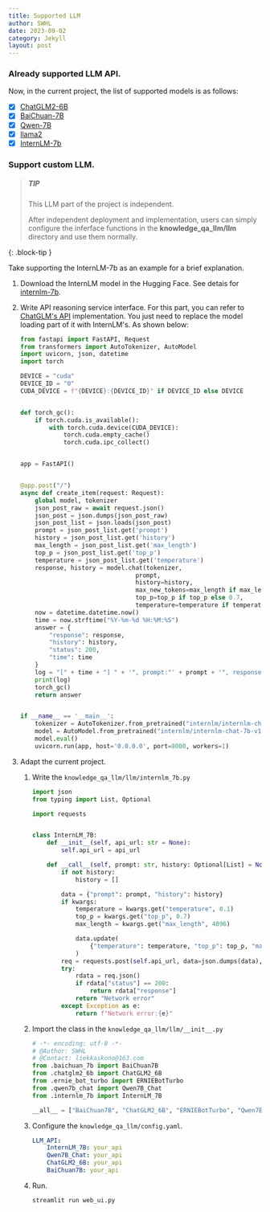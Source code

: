 ```yaml
---
title: Supported LLM
author: SWHL
date: 2023-09-02
category: Jekyll
layout: post
---
```



### Already supported LLM API.
Now, in the current project, the list of supported models is as follows:
- [x] [ChatGLM2-6B](https://huggingface.co/THUDM/chatglm2-6b)
- [x] [BaiChuan-7B](https://huggingface.co/baichuan-inc/Baichuan-7B)
- [x] [Qwen-7B](https://huggingface.co/Qwen/Qwen-7B)
- [x] [llama2](https://github.com/facebookresearch/llama)
- [x] [InternLM-7b](https://huggingface.co/internlm/internlm-7b)

### Support custom LLM.
> ##### TIP
>
> This LLM part of the project is independent.
>
> After independent deployment and implementation, users can simply configure the inferface
> functions in the **knowledge_qa_llm/llm** directory and use them normally.
>
{: .block-tip }

Take supporting the InternLM-7b as an example for a brief explanation.
1. Download the InternLM model in the Hugging Face. See detais for [internlm-7b](https://huggingface.co/internlm/internlm-7b).
2. Write API reasoning service interface. For this part, you can refer to [ChatGLM's API](https://github.com/THUDM/ChatGLM-6B/blob/main/api.py) implementation. You just need to replace the model loading part of it with InternLM's. As shown below:

    ```python
    from fastapi import FastAPI, Request
    from transformers import AutoTokenizer, AutoModel
    import uvicorn, json, datetime
    import torch

    DEVICE = "cuda"
    DEVICE_ID = "0"
    CUDA_DEVICE = f"{DEVICE}:{DEVICE_ID}" if DEVICE_ID else DEVICE


    def torch_gc():
        if torch.cuda.is_available():
            with torch.cuda.device(CUDA_DEVICE):
                torch.cuda.empty_cache()
                torch.cuda.ipc_collect()


    app = FastAPI()


    @app.post("/")
    async def create_item(request: Request):
        global model, tokenizer
        json_post_raw = await request.json()
        json_post = json.dumps(json_post_raw)
        json_post_list = json.loads(json_post)
        prompt = json_post_list.get('prompt')
        history = json_post_list.get('history')
        max_length = json_post_list.get('max_length')
        top_p = json_post_list.get('top_p')
        temperature = json_post_list.get('temperature')
        response, history = model.chat(tokenizer,
                                    prompt,
                                    history=history,
                                    max_new_tokens=max_length if max_length else 2048,
                                    top_p=top_p if top_p else 0.7,
                                    temperature=temperature if temperature else 0.95)
        now = datetime.datetime.now()
        time = now.strftime("%Y-%m-%d %H:%M:%S")
        answer = {
            "response": response,
            "history": history,
            "status": 200,
            "time": time
        }
        log = "[" + time + "] " + '", prompt:"' + prompt + '", response:"' + repr(response) + '"'
        print(log)
        torch_gc()
        return answer


    if __name__ == '__main__':
        tokenizer = AutoTokenizer.from_pretrained("internlm/internlm-chat-7b-v1_1", trust_remote_code=True)
        model = AutoModel.from_pretrained("internlm/internlm-chat-7b-v1_1", trust_remote_code=True).half().cuda()
        model.eval()
        uvicorn.run(app, host='0.0.0.0', port=8000, workers=1)
    ```
3. Adapt the current project.
    1. Write the `knowledge_qa_llm/llm/internlm_7b.py`

        ```python
        import json
        from typing import List, Optional

        import requests


        class InternLM_7B:
            def __init__(self, api_url: str = None):
                self.api_url = api_url

            def __call__(self, prompt: str, history: Optional[List] = None, **kwargs):
                if not history:
                    history = []

                data = {"prompt": prompt, "history": history}
                if kwargs:
                    temperature = kwargs.get("temperature", 0.1)
                    top_p = kwargs.get("top_p", 0.7)
                    max_length = kwargs.get("max_length", 4096)

                    data.update(
                        {"temperature": temperature, "top_p": top_p, "max_length": max_length}
                    )
                req = requests.post(self.api_url, data=json.dumps(data), timeout=60)
                try:
                    rdata = req.json()
                    if rdata["status"] == 200:
                        return rdata["response"]
                    return "Network error"
                except Exception as e:
                    return f"Network error:{e}"
        ```
    2. Import the class in the `knowledge_qa_llm/llm/__init__.py`
        ```python
        # -*- encoding: utf-8 -*-
        # @Author: SWHL
        # @Contact: liekkaskono@163.com
        from .baichuan_7b import BaiChuan7B
        from .chatglm2_6b import ChatGLM2_6B
        from .ernie_bot_turbo import ERNIEBotTurbo
        from .qwen7b_chat import Qwen7B_Chat
        from .internlm_7b import InternLM_7B

        __all__ = ["BaiChuan7B", "ChatGLM2_6B", "ERNIEBotTurbo", "Qwen7B_Chat", "InternLM_7B"]
        ```
    3. Configure the `knowledge_qa_llm/config.yaml`.
        ```yaml
        LLM_API:
            InternLM_7B: your_api
            Qwen7B_Chat: your_api
            ChatGLM2_6B: your_api
            BaiChuan7B: your_api
        ```
    4. Run.
        ```bash
        streamlit run web_ui.py
        ```
